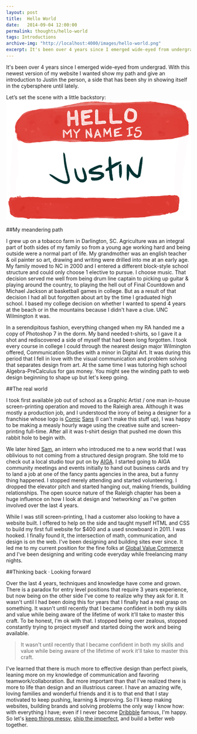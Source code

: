 ```yaml
---
layout: post
title:  Hello World
date:   2014-09-04 12:00:00
permalink: thoughts/hello-world
tags: Introductions
archive-img: "http://localhost:4000/images/hello-world.png"
excerpt: It's been over 4 years since I emerged wide-eyed from undergrad. With this newest version of my website I wanted show my path and give an introduction to Justin the person...    
---
```

				
It's been over 4 years since I emerged wide-eyed from undergrad. With this newest version of my website I wanted show my path and give an introduction to Justin the person, a side that has been shy in showing itself in the cybersphere until lately.

Let’s set the scene with a little backstory:
![Hello my name is Justin](/../images/hello-world.png)

##My meandering path

I grew up on a tobacco farm in Darlington, SC. Agriculture was an integral part of both sides of my family so from a young age working hard and being outside were a normal part of life. My grandmother was an english teacher &amp; oil painter so art, drawing and writing were drilled into me at an early age. My family moved to NC in 2000 and I entered a different block-style school structure and could only choose 1 elective to pursue. I choose music. That decision served me well from being drum line captain to picking up guitar &amp; playing around the country, to playing the hell out of Final Countdown and Michael Jackson at basketball games in college. But as a result of that decision I had all but forgotten about art by the time I graduated high school. I based my college decision on whether I wanted to spend 4 years at the beach or in the mountains because I didn't have a clue. UNC Wilmington it was. 

In a serendipitous fashion, everything changed when my RA handed me a copy of Photoshop 7 in the dorm.  My band needed t-shirts, so I gave it a shot and rediscovered a side of myself that had been long forgotten. I took every course in college I could through the nearest design major Wilmington offered, Communication Studies with a minor in Digital Art. It was during this period that I fell in love with the visual communication and problem solving that separates design from art. At the same time I was tutoring high school Algebra-PreCalculus for gas money. You might see the winding path to web design beginning to shape up but let's keep going.

##The real world

I took first available job out of school as a Graphic Artist / one man in-house screen-printing operation and moved to the Raleigh area. Although it was mostly a production job, and I understood the irony of being a designer for a franchise whose logo is [Comic](http://www.educationaloutfitters.com/) [Sans](http://customlogooutfitters.com/) (I can't make this stuff up), I was happy to be making a measly hourly wage using the creative suite and screen-printing full-time. After all it was t-shirt design that pushed me down this rabbit hole to begin with.

We later hired [Sam](http://www.samsnyderdesigns.com/), an intern who introduced me to a new world that I was oblivious to not coming from a structured design program. She told me to check out a local studio tour put on by [AIGA](http://raleigh.aiga.org/). I started going to AIGA community meetings and events initially to hand out business cards and try to land a job at one of the fancy pants agencies in the area, but a funny thing happened. I stopped merely attending and started volunteering. I dropped the elevator pitch and started hanging out, making friends, building relationships. The open source nature of the Raleigh chapter has been a huge influence on how I look at design and 'networking' as I've gotten involved over the last 4 years.

While I was still screen-printing, I had a customer also looking to have a website built. I offered to help on the side and taught myself HTML and CSS to build my first full website for $400 and a used snowboard in 2011. I was hooked. I finally found it, the intersection of math, communication, and design is on the web. I've been designing and building sites ever since. It led me to my current position for the fine folks at [Global Value Commerce](http://www.globalvaluecommerce.com/) and I've been designing and writing code everyday while freelancing many nights.

##Thinking back &middot; Looking forward

Over the last 4 years, techniques and knowledge have come and grown. There is a paradox for entry level positions that require 3 years experience, but now being on the other side I've come to realize why they ask for it. It wasn't until I had been doing this for years that I finally had a real grasp on something. It wasn't until recently that I became confident in both my skills and value while being aware of the lifetime of work it'll take to master this craft. To be honest, I'm ok with that. I stopped being over zealous, stopped constantly trying to project myself and started doing the work and being available.

>It wasn't until recently that I became confident in both my skills and value while being aware of the lifetime of work it'll take to master this craft.

I've learned that there is much more to effective design than perfect pixels, leaning more on my knowledge of communication and favoring teamwork/collaboration. But more important than that I've realized there is more to life than design and an illustrious career. I have an amazing wife, loving families and wonderful friends and it is to that end that I stay motivated to keep pushing, learning &amp; improving. So I'll keep making websites, building brands and solving problems the only way I know how: with everything I have; even if I never become [Dribbble](https://dribbble.com/jwmunn) famous, I'm happy. So let's [keep things messy](http://frankchimero.com/blog/make-it-homely/), [ship the imperfect](http://seanwes.com/2014/how-to-cure-perfectionism/), and build a better web together.
